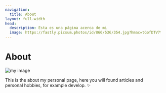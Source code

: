 ```yaml
---
navigation:
  title: About
layout: full-width
head:
  description: Esta es una página acerca de mi
  image: https://fastly.picsum.photos/id/866/536/354.jpg?hmac=tGofDTV7tl2rprappPzKFiZ9vDh5MKj39oa2D--gqhA
---
```

# About

![my image](img/yo.jpg)

This is the about my personal page, here you will found articles and personal hobbies, for example develop. ✨
